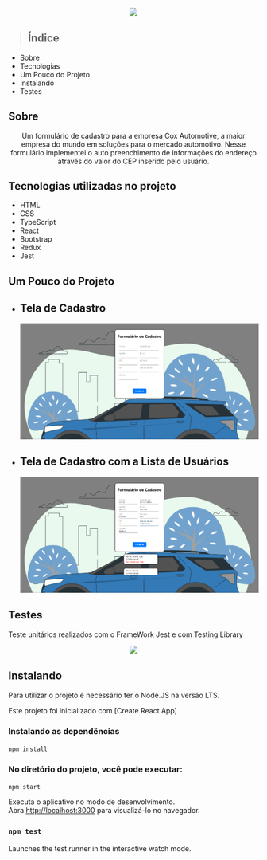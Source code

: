 <p align="center"> <img src="public/carro.svg.png"> </p>

> <h2>Índice</h2>

<ul>
	<li>Sobre</li>
	<li>Tecnologias</li>
	<li>Um Pouco do Projeto</li>
	<li>Instalando</li>
    <li>Testes</li>
</ul>

## Sobre

<p align="center">Um formulário de cadastro para a empresa Cox Automotive, a maior empresa do mundo em soluções para o mercado automotivo. Nesse formulário implementei o auto preenchimento de informações do endereço através do valor do CEP inserido pelo usuário.</p>


## Tecnologias utilizadas no projeto
* HTML
* CSS
* TypeScript
* React
* Bootstrap
* Redux
* Jest

## Um Pouco do Projeto
<ul>
  <li> <h2>Tela de Cadastro</h2> </li>
    <p><img src="public/assets/screenshot/Screenshot_1.png"></p>
    
  <li> <h2>Tela de Cadastro com a Lista de Usuários</h2> </li>
    <p><img src="public/assets/screenshot/Screenshot_2.png"></p>
</ul>

## Testes
Teste unitários realizados com o FrameWork Jest e com Testing Library

<p align="center"> <img src="public/assets/screenshot/Screenshot-3.png"> </p>

## Instalando

Para utilizar o projeto é necessário ter o Node.JS na versão LTS.

Este projeto foi inicializado com [Create React App]

  ### Instalando as dependências
  
  `npm install`

  ### No diretório do projeto, você pode executar:

 `npm start`

Executa o aplicativo no modo de desenvolvimento.\
Abra [http://localhost:3000](http://localhost:3000) para visualizá-lo no navegador.

### `npm test`

Launches the test runner in the interactive watch mode.